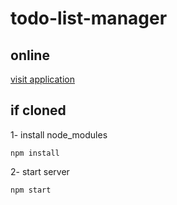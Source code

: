 # todo-list-manager
<h2>online </h2>
<a href ="https://parsefi.github.io/todo-list-manager">visit application</a> <br/>



<h2>if cloned </h2>
1- install node_modules

    npm install

2- start server

    npm start
